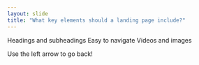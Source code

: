 ```yaml
---
layout: slide
title: "What key elements should a landing page include?"
---
```

Headings and subheadings
Easy to navigate
Videos and images


Use the left arrow to go back!
